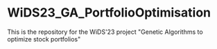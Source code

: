 # WiDS23_GA_PortfolioOptimisation
This is the repository for the WiDS'23 project "Genetic Algorithms to optimize stock portfolios"
